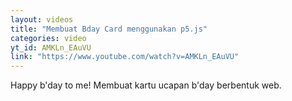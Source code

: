 ```yaml
---
layout: videos
title: "Membuat Bday Card menggunakan p5.js"
categories: video
yt_id: AMKLn_EAuVU
link: "https://www.youtube.com/watch?v=AMKLn_EAuVU"
---
```

Happy b'day to me! Membuat kartu ucapan b'day berbentuk web.